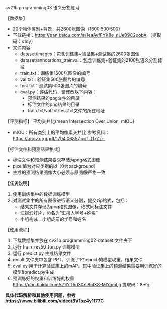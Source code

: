 cv21b.programming03 语义分割练习

【数据集】
- 20个物体类别+背景，共2600张图像（1600:500:500）
- 下载链接：https://pan.baidu.com/s/1eaAyfFYK8e_nUe09C2pobA （提取码：x1dy）
- 文件内容
  - dataset/images：包含训练集+验证集+测试集的2600张图像
  - dataset/annotations_trainval：包含训练集+验证集的2100张语义分割标注
  - train.txt：训练集1600张图像的编号
  - val.txt：验证集500张图片的编号
  - test.txt：测试集500张图片的编号
  - eval.py：评估代码，请修改以下内容：
	  - 预测结果的png文件的目录
	  - 标注文件的png结果的目录
	  - train.txt/val.txt/test.txt文件的所在地址

【评测指标】
平均交并比(mean Intersection Over Union, mIOU)
- mIOU：所有类别上的平均像素交并比
参考资料：https://arxiv.org/pdf/1704.06857.pdf（17页）

【标注文件和预测结果格式】
- 标注文件和预测结果要求存储为png格式图像
- pixel值为对应类别的id（0为background）
- 生成的预测结果图像大小必须与原图像严格一致

【任务说明】
1. 使用训练集中的数据训练模型
2. 对测试集中的所有图像进行语义分割，提交zip格式，包括：
   - 结果文件存储为png格式图像，格式同标注文件
   - 汇报幻灯片，命名为“汇报人学号+姓名”
   - 小组构成：小组成员的学号和姓名

【使用流程】
1. 下载数据集并放在 cv21b.programming02-dataset 文件夹下
2. 运行 train_res50_fpn.py 训练模型
3. 运行 predict.py 生成结果文件
4. result 文件夹中包含 PPT，训练了1个epoch的模型权重，结果文件
5. eval.py 用于计算验证集上的mAP。其中验证集上的预测结果需要用训练好的模型&predict.py生成
6. 预训练好的权重和训练好的权重
   https://pan.baidu.com/s/1lYThd30nl8nIXS-MlYqmLg 提取码：8efg

**具体代码解析和其他使用问题，参考 https://www.bilibili.com/video/BV1bz4y1f77C**

